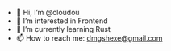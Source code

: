 - 👋 Hi, I’m @cloudou
- 👀 I’m interested in Frontend
- 🌱 I’m currently learning Rust
- 📫 How to reach me: dmgshexe@gmail.com

<!---
cloudou/cloudou is a ✨ special ✨ repository because its `README.md` (this file) appears on your GitHub profile.
You can click the Preview link to take a look at your changes.
--->

